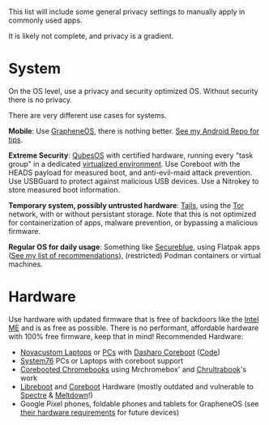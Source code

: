 This list will include some general privacy settings to manually apply in commonly used apps.

It is likely not complete, and privacy is a gradient. 

# System
On the OS level, use a privacy and security optimized OS. Without security there is no privacy.

There are very different use cases for systems.

**Mobile**: Use [GrapheneOS](https://grapheneos.org/), there is nothing better. [See my Android Repo for tips](https://github.com/trytomakeyouprivate/Android-Tipps).

**Extreme Security**: [QubesOS](https://www.qubes-os.org) with certified hardware, running every "task group" in a dedicated [virtualized environment](https://en.wikipedia.org/wiki/Virtual_machine). Use Coreboot with the HEADS payload for measured boot, and anti-evil-maid attack prevention. Use USBGuard to protect against malicious USB devices. Use a Nitrokey to store measured boot information.

**Temporary system, possibly untrusted hardware**: [Tails](https://tails.net/), using the [Tor](https://www.torproject.org) network, with or without persistant storage. Note that this is not optimized for containerization of apps, malware prevention, or bypassing a malicious firmware.

**Regular OS for daily usage**: Something like [Secureblue](https://github.com/secureblue/secureblue), using Flatpak apps ([See my list of recommendations](https://github.com/trytomakeyouprivate/recommended-flatpak-apps)), (restricted) Podman containers or virtual machines.

# Hardware
Use hardware with updated firmware that is free of backdoors like the [Intel ME](https://github.com/corna/me_cleaner?tab=readme-ov-file#intel-me) and is as free as possible. There is no performant, affordable hardware with 100% free firmware, keep that in mind! Recommended Hardware:
- [Novacustom Laptops](https://configurelaptop.eu/) or [PCs](https://docs.dasharo.com/variants/overview/#desktop) with [Dasharo Coreboot](https://dasharo.com) ([Code](https://github.com/dasharo))
- [System76](https://system76.com) PCs or Laptops with coreboot support
- [Corebooted Chromebooks](https://mrchromebox.tech/) using Mrchromebox' and [Chrultrabook](https://docs.chrultrabook.com/)'s work
- [Libreboot](https://libreboot.org/docs/hardware/) and [Coreboot](https://www.coreboot.org/Supported_Chipsets_and_Devices) Hardware (mostly outdated and vulnerable to [Spectre](https://en.wikipedia.org/wiki/Spectre_(security_vulnerability)) & [Meltdown](https://en.wikipedia.org/wiki/Meltdown_(security_vulnerability))!)
- Google Pixel phones, foldable phones and tablets for GrapheneOS (see [their hardware requirements](https://grapheneos.org/faq#future-devices) for future devices)
